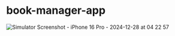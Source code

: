 # book-manager-app
![Simulator Screenshot - iPhone 16 Pro - 2024-12-28 at 04 22 57](https://github.com/user-attachments/assets/f52eefa4-3219-4070-b920-e2814c325cc2)

